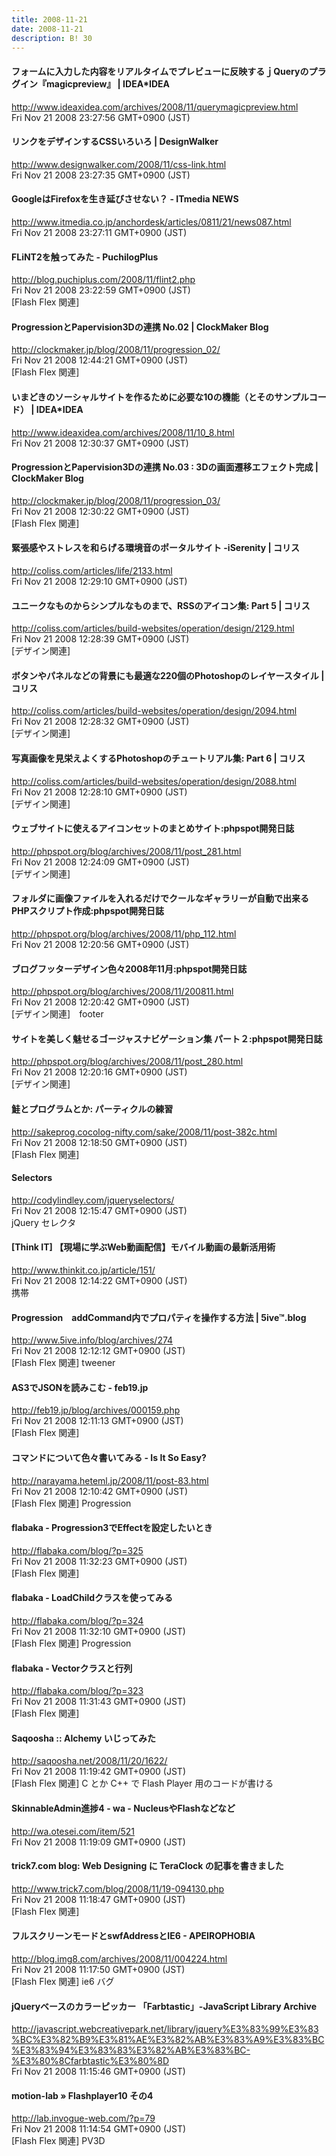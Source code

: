 ```yaml
---
title: 2008-11-21
date: 2008-11-21
description: B! 30
---
```


#### フォームに入力した内容をリアルタイムでプレビューに反映するｊQueryのプラグイン『magicpreview』 | IDEA*IDEA
http://www.ideaxidea.com/archives/2008/11/querymagicpreview.html<br>
Fri Nov 21 2008 23:27:56 GMT+0900 (JST)<br>


#### リンクをデザインするCSSいろいろ | DesignWalker
http://www.designwalker.com/2008/11/css-link.html<br>
Fri Nov 21 2008 23:27:35 GMT+0900 (JST)<br>


####  GoogleはFirefoxを生き延びさせない？ - ITmedia NEWS
http://www.itmedia.co.jp/anchordesk/articles/0811/21/news087.html<br>
Fri Nov 21 2008 23:27:11 GMT+0900 (JST)<br>


#### FLiNT2を触ってみた - PuchilogPlus
http://blog.puchiplus.com/2008/11/flint2.php<br>
Fri Nov 21 2008 23:22:59 GMT+0900 (JST)<br>
[Flash Flex 関連]


####   ProgressionとPapervision3Dの連携 No.02 | ClockMaker Blog
http://clockmaker.jp/blog/2008/11/progression_02/<br>
Fri Nov 21 2008 12:44:21 GMT+0900 (JST)<br>
[Flash Flex 関連]


#### いまどきのソーシャルサイトを作るために必要な10の機能（とそのサンプルコード） | IDEA*IDEA
http://www.ideaxidea.com/archives/2008/11/10_8.html<br>
Fri Nov 21 2008 12:30:37 GMT+0900 (JST)<br>


####   ProgressionとPapervision3Dの連携 No.03 : 3Dの画面遷移エフェクト完成 | ClockMaker Blog
http://clockmaker.jp/blog/2008/11/progression_03/<br>
Fri Nov 21 2008 12:30:22 GMT+0900 (JST)<br>
[Flash Flex 関連]


####   緊張感やストレスを和らげる環境音のポータルサイト -iSerenity | コリス
http://coliss.com/articles/life/2133.html<br>
Fri Nov 21 2008 12:29:10 GMT+0900 (JST)<br>


####   ユニークなものからシンプルなものまで、RSSのアイコン集: Part 5 | コリス
http://coliss.com/articles/build-websites/operation/design/2129.html<br>
Fri Nov 21 2008 12:28:39 GMT+0900 (JST)<br>
[デザイン関連]


####   ボタンやパネルなどの背景にも最適な220個のPhotoshopのレイヤースタイル | コリス
http://coliss.com/articles/build-websites/operation/design/2094.html<br>
Fri Nov 21 2008 12:28:32 GMT+0900 (JST)<br>
[デザイン関連]


####   写真画像を見栄えよくするPhotoshopのチュートリアル集: Part 6 | コリス
http://coliss.com/articles/build-websites/operation/design/2088.html<br>
Fri Nov 21 2008 12:28:10 GMT+0900 (JST)<br>
[デザイン関連]


#### ウェブサイトに使えるアイコンセットのまとめサイト:phpspot開発日誌
http://phpspot.org/blog/archives/2008/11/post_281.html<br>
Fri Nov 21 2008 12:24:09 GMT+0900 (JST)<br>
[デザイン関連]


#### フォルダに画像ファイルを入れるだけでクールなギャラリーが自動で出来るPHPスクリプト作成:phpspot開発日誌
http://phpspot.org/blog/archives/2008/11/php_112.html<br>
Fri Nov 21 2008 12:20:56 GMT+0900 (JST)<br>


#### ブログフッターデザイン色々2008年11月:phpspot開発日誌
http://phpspot.org/blog/archives/2008/11/200811.html<br>
Fri Nov 21 2008 12:20:42 GMT+0900 (JST)<br>
[デザイン関連]　footer


#### サイトを美しく魅せるゴージャスナビゲーション集 パート２:phpspot開発日誌
http://phpspot.org/blog/archives/2008/11/post_280.html<br>
Fri Nov 21 2008 12:20:16 GMT+0900 (JST)<br>
[デザイン関連]


#### 鮭とプログラムとか: パーティクルの練習
http://sakeprog.cocolog-nifty.com/sake/2008/11/post-382c.html<br>
Fri Nov 21 2008 12:18:50 GMT+0900 (JST)<br>
[Flash Flex 関連]


#### Selectors
http://codylindley.com/jqueryselectors/<br>
Fri Nov 21 2008 12:15:47 GMT+0900 (JST)<br>
jQuery セレクタ


#### [Think IT] 【現場に学ぶWeb動画配信】モバイル動画の最新活用術
http://www.thinkit.co.jp/article/151/<br>
Fri Nov 21 2008 12:14:22 GMT+0900 (JST)<br>
携帯


#### Progression　addCommand内でプロパティを操作する方法 | 5ive™.blog
http://www.5ive.info/blog/archives/274<br>
Fri Nov 21 2008 12:12:12 GMT+0900 (JST)<br>
[Flash Flex 関連] tweener


#### AS3でJSONを読みこむ - feb19.jp
http://feb19.jp/blog/archives/000159.php<br>
Fri Nov 21 2008 12:11:13 GMT+0900 (JST)<br>
[Flash Flex 関連]


#### コマンドについて色々書いてみる - Is It So Easy?
http://narayama.heteml.jp/2008/11/post-83.html<br>
Fri Nov 21 2008 12:10:42 GMT+0900 (JST)<br>
[Flash Flex 関連] Progression


#### flabaka - Progression3でEffectを設定したいとき
http://flabaka.com/blog/?p=325<br>
Fri Nov 21 2008 11:32:23 GMT+0900 (JST)<br>
[Flash Flex 関連]


#### flabaka - LoadChildクラスを使ってみる
http://flabaka.com/blog/?p=324<br>
Fri Nov 21 2008 11:32:10 GMT+0900 (JST)<br>
[Flash Flex 関連] Progression


#### flabaka - Vectorクラスと行列
http://flabaka.com/blog/?p=323<br>
Fri Nov 21 2008 11:31:43 GMT+0900 (JST)<br>
[Flash Flex 関連]


#### Saqoosha :: Alchemy いじってみた
http://saqoosha.net/2008/11/20/1622/<br>
Fri Nov 21 2008 11:19:42 GMT+0900 (JST)<br>
[Flash Flex 関連] C とか C++ で Flash Player 用のコードが書ける


#### SkinnableAdmin進捗4 - wa - NucleusやFlashなどなど
http://wa.otesei.com/item/521<br>
Fri Nov 21 2008 11:19:09 GMT+0900 (JST)<br>


#### trick7.com blog: Web Designing に TeraClock の記事を書きました
http://www.trick7.com/blog/2008/11/19-094130.php<br>
Fri Nov 21 2008 11:18:47 GMT+0900 (JST)<br>
[Flash Flex 関連]


#### フルスクリーンモードとswfAddressとIE6 - APEIROPHOBIA
http://blog.img8.com/archives/2008/11/004224.html<br>
Fri Nov 21 2008 11:17:50 GMT+0900 (JST)<br>
[Flash Flex 関連] ie6 バグ


####   jQueryベースのカラーピッカー 「Farbtastic」-JavaScript Library Archive
http://javascript.webcreativepark.net/library/jquery%E3%83%99%E3%83%BC%E3%82%B9%E3%81%AE%E3%82%AB%E3%83%A9%E3%83%BC%E3%83%94%E3%83%83%E3%82%AB%E3%83%BC-%E3%80%8Cfarbtastic%E3%80%8D<br>
Fri Nov 21 2008 11:15:46 GMT+0900 (JST)<br>


#### motion-lab » Flashplayer10 その4
http://lab.invogue-web.com/?p=79<br>
Fri Nov 21 2008 11:14:54 GMT+0900 (JST)<br>
[Flash Flex 関連] PV3D


